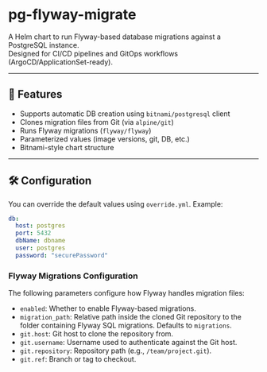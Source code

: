 # pg-flyway-migrate

A Helm chart to run Flyway-based database migrations against a PostgreSQL instance.  
Designed for CI/CD pipelines and GitOps workflows (ArgoCD/ApplicationSet-ready).

---

## 📌 Features

- Supports automatic DB creation using `bitnami/postgresql` client
- Clones migration files from Git (via `alpine/git`)
- Runs Flyway migrations (`flyway/flyway`)
- Parameterized values (image versions, git, DB, etc.)
- Bitnami-style chart structure

---

## 🛠️ Configuration

You can override the default values using `override.yml`. Example:

```yaml
db:
  host: postgres
  port: 5432
  dbName: dbname
  user: postgres
  password: "securePassword"
```

### Flyway Migrations Configuration

The following parameters configure how Flyway handles migration files:

- `enabled`: Whether to enable Flyway-based migrations.
- `migration_path`: Relative path inside the cloned Git repository to the folder containing Flyway SQL migrations. Defaults to `migrations`.
- `git.host`: Git host to clone the repository from.
- `git.username`: Username used to authenticate against the Git host.
- `git.repository`: Repository path (e.g., `/team/project.git`).
- `git.ref`: Branch or tag to checkout.